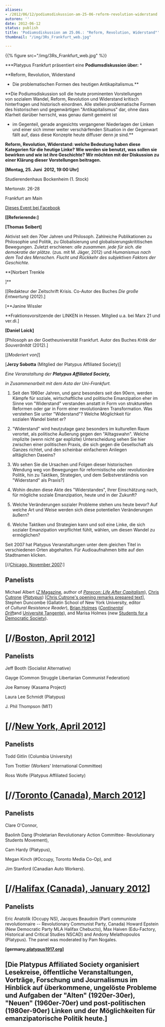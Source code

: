 ```yaml
---
aliases:
- /2012/06/12/podiumsdiskussion-am-25-06-reform-revolution-widerstand
autoren: ''
date: 2012-06-12
status: publish
title: 'Podiumsdiskussion am 25.06.: "Reform, Revolution, Widerstand"'
thumbnail: "/img/3Rs_Frankfurt_web.jpg"

---
```

{{% figure src="/img/3Rs_Frankfurt_web.jpg" %}}

***Platypus Frankfurt präsentiert eine **Podiumsdiskussion über:** *

**Reform, Revolution, Widerstand
 - Die problematischen Formen des heutigen Antikapitalismus.**

**Die Podiumsdiskussion soll die heute prominenten Vorstellungen von sozialem Wandel, Reform, Revolution und Widerstand kritisch hinterfragen und historisch einordnen. Alle stellen problematische Formen des historischen und gegenwärtigen "Antikapitalismus" dar, ohne dass Klarheit darüber herrscht, was genau damit gemeint ist
 - im Gegenteil, gerade angesichts vergangener Niederlagen der Linken und einer sich immer weiter verschärfenden Situation in der Gegenwart fällt auf, dass diese Konzepte heute diffuser denn je sind.**

**Reform, Revolution, Widerstand: welche Bedeutung haben diese Kategorien für die heutige Linke? Wie werden sie benutzt, was sollen sie bewirken und wie ist ihre Geschichte? Wir möchten mit der Diskussion zu einer Klärung dieser Vorstellungen beitragen.**

**[Montag, 25. Juni  2012, 19:00 Uhr]**

Studierendenhaus Bockenheim (1. Stock)

Mertonstr. 26-28

Frankfurt am Main


[Dieses Event bei Facebook](http://www.facebook.com/events/153922491399240/ "3Rs Frankfurt")

**[[Referierende:]**


**[Thomas Seibert]**


Aktivist seit den 70er Jahren und Philosoph. Zahlreiche Publikationen zu Philosophie und Politik, zu Globalisierung und globalisierungskrititischen Bewegungen. Zuletzt erschienen: *alle zusammen. jede für sich. die demokratie der plätze.* (zus. mit M. Jäger, 2012) und *Humanismus nach dem Tod des Menschen. Flucht und Rückkehr des subjektiven Faktors der Geschichte.*

**[Norbert Trenkle

]**


[[Redakteur der Zeitschrift Krisis. Co-Autor des Buches *Die große Entwertung* (2012).]


[**Janine Wissler

**Fraktionsvorsitzende der LINKEN in Hessen. Mitglied u.a. bei Marx 21 und ver.di.]


**[Daniel Loick]**

[Philosoph an der Goetheuniversität Frankfurt. Autor des Buches *Kritik der Souveränität* (2012).]


[*[Moderiert von]*]


[**Jerzy Sobotta** (Mitglied der Platypus Affiliated Society)]



*Eine Veranstaltung der **Platypus Affiliated Society,***

*in Zusammenarbeit mit dem Asta der Uni-Frankfurt.*


1. Seit den 1960er Jahren, und ganz besonders seit den 90ern, werden Kämpfe für soziale, wirtschaftliche und politische Emanzipation eher im Sinne von "Widerstand" verstanden anstatt in Form von strukturellen Reformen oder gar in Form einer revolutionären Transformation. Was verstehen Sie unter "Widerstand"? Welche Möglichkeit für sozialen Wandel bietet er?

2. "Widerstand" wird heutzutage ganz besonders im kulturellen Raum verortet, als politische Äußerung gegen den "Alltagswahn". Welche implizite (wenn nicht gar explizite) Unterscheidung sehen Sie hier zwischen einer politischen Praxis, die sich gegen die Gesellschaft als Ganzes richtet, und den scheinbar einfacheren Anliegen alltäglichen Daseins?

3. Wo sehen Sie die Ursachen und Folgen dieser historischen Wendung weg von Bewegungen für reformistische oder revolutionäre Politik, hin zu Taktiken, Strategien, und dem Selbstverständnis von "Widerstand" als Praxis?]


4. Wohin deuten diese Akte des "Widerstandes", Ihrer Einschätzung nach, für mögliche soziale Emanzipation, heute und in der Zukunft?

5. Welche Veränderungen sozialer Probleme stehen uns heute bevor? Auf welche Art und Weise werden sich diese potentiellen Veränderungen äußern?


6. Welche Taktiken und Strategien kann und soll eine Linke, die sich sozialer Emanzipation verpflichtet fühlt, wählen, um diesen Wandel zu ermöglichen?


Seit 2007 hat Platypus Veranstaltungen unter dem gleichen Titel in verschiedenen Orten abgehalten. Für Audioaufnahmen bitte auf den Stadtnamen klicken.



[//[Chicago, November 2007](http://archive.org/details/Platypus3RsForum11607CompleteAudioRecording):]


## Panelists

Michael Albert ([*Z* Magazine](http://www.zmag.org/), author of [*Parecon: Life After Capitalism*](http://www.zmag.org/parecon/pelac.htm)), [Chris Cutrone](/file/readings/chriscutrone_politics.htm) ([*Platypus*](/)) [[Chris Cutrone's opening remarks prepared text](/file/readings/platypus_3rsforumspeech110607.pdf)], Stephen Duncombe (Gallatin School of New York University, editor of *Cultural Resistance Reader*), [Brian Holmes](http://brianholmes.wordpress.com/) ([*Continental Drift*](http://www.16beavergroup.org/drift)and [Université Tangente](http://utangente.free.fr/)), and Marisa Holmes (new [Students for a Democratic Society](http://www.studentsforademocraticsociety.org/)).

[//[Boston, April 2012](http://archive.org/details/The3RsReformRevolutionAndresistanceTheProblematicFormsOf_757)]
============================================================================================================================================

## Panelists

Jeff Booth (Socialist Alternative)

Gayge (Common Struggle Libertarian Communist Federation)

Joe Ramsey (Kasama Project)

Laura Lee Schmidt (Platypus)

J. Phil Thompson (MIT)

[//[New York, April 2012](http://archive.org/details/3rsReformRevolutionAndResistance)]
==================================================================================================================

## Panelists

Todd Gitlin (Columbia University)

Tom Trottier (Workers' International Committee)

Ross Wolfe (Platypus Affiliated Society)

[//[Toronto (Canada), March 2012](http://archive.org/details/ReformRevolutionAndResistance)]
=======================================================================================================================

## Panelists

Clare O'Connor,

Baolinh Dang (Proletarian Revolutionary Action Committee- Revolutionary Students Movement),

Cam Hardy (Platypus),

Megan Kinch (#Occupy, Toronto Media Co-Op), and

Jim Stanford (Canadian Auto Workers).

[//[Halifax (Canada), January 2012](http://archive.org/details/The3RsReformRevolutionAndResistanceTheProblematicFormsOf_412)]
========================================================================================================================================================

## Panelists

Eric Anatolik (Occupy NS), Jacques Beaudoin (Parti communiste revolutionnaire -- Revolutionary Communist Party, Canada) Howard Epstein (New Democratic Party MLA Halifax Chebucto), Max Haiven (Edu-Factory, Historical and Critical Studies NSCAD) and Andony Melathopoulos (Platypus). The panel was moderated by Pam Nogales.

**[germany[.platypus1917.org](http://germany.platypus1917.org/)]**

## [Die Platypus Affiliated Society organisiert Lesekreise, öffentliche Veranstaltungen, Vorträge, Forschung und Journalismus im Hinblick auf überkommene, ungelöste Probleme und Aufgaben der "Alten" (1920er-30er), "Neuen" (1960er-70er) und post-politischen (1980er-90er) Linken und der Möglichkeiten für emanzipatorische Politik heute.]

 
